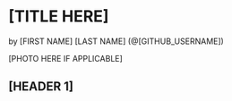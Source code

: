 # [TITLE HERE]

by [FIRST NAME] [LAST NAME] (@[GITHUB_USERNAME])

[PHOTO HERE IF APPLICABLE]

## [HEADER 1]
